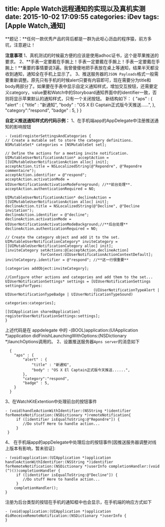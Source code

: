 title: Apple Watch远程通知的实现以及真机实测
date: 2015-10-02 17:09:55
categories: iDev
tags: [Apple Watch,通知]
---
**题记：**任何一款优秀产品的背后都是一群为此呕心沥血的程序猿，前方多坑，注意避让！

**注意事项**
  1、真机测试的时候最方便的应该是使用adhoc证书，这个是苹果推送的要求。
  2、**手表一定要戴在手腕上！手表一定要戴在手腕上！手表一定要戴在手腕上！**重要的事情要说3遍。我曾傻傻地把手表放在桌上等通知，结果半天都没收到通知，通知全在手机上显示了。
  3、推送服务器的`JSON Payloads`格式一般需要重新调整。原先只有手机的时候alert只要有内容即可，现在需要分为title和body两部分了。如果要在手表中显示自定义通知样式，增加交互按钮，还需要定义category，value要和Watch中的Storyboard通知界面中的identifier一致，否则将显示苹果默认的通知样式，只有一个关闭按钮。
  新结构如下：
  {
    "aps" : {
        "alert" : {
            "title" : "新通知",
            "body" : "OS X El Captain正式版今天推送......",
        },
        "category":"respond",
        "badge" : 5,
    }
  }
<!--more-->
**自定义推送通知样式的代码示例：**
1、在手机端app的AppDelegate中注册推送通知的影响按钮
``` objc
- (void)registerSettingsAndCategories {
// Create a mutable set to store the category definitions.
NSMutableSet* categories = [NSMutableSet set];

// Define the actions for a meeting invite notification.
UIMutableUserNotificationAction* acceptAction = [[UIMutableUserNotificationAction alloc] init];
acceptAction.title = NSLocalizedString(@"Repondre", @"Repondre commentaire");
acceptAction.identifier = @"respond";
acceptAction.activationMode = UIUserNotificationActivationModeForeground; //**前台处理**.
acceptAction.authenticationRequired = NO;

UIMutableUserNotificationAction* declineAction = [[UIMutableUserNotificationAction alloc] init];
declineAction.title = NSLocalizedString(@"Decline", @"Decline invitation");
declineAction.identifier = @"decline";
declineAction.activationMode = UIUserNotificationActivationModeBackground;//**后台处理**
declineAction.authenticationRequired = NO;

// Create the category object and add it to the set.
UIMutableUserNotificationCategory* inviteCategory = [[UIMutableUserNotificationCategory alloc] init];
[inviteCategory setActions:@[acceptAction,declineAction]
                forContext:UIUserNotificationActionContextDefault];
inviteCategory.identifier = @"respond"; //**这一行很重要**

[categories addObject:inviteCategory];

//Configure other actions and categories and add them to the set...
UIUserNotificationSettings* settings = [UIUserNotificationSettings settingsForTypes:
                                        (UIUserNotificationTypeAlert | UIUserNotificationTypeBadge | UIUserNotificationTypeSound)
                                                                         categories:categories];

[[UIApplication sharedApplication] registerUserNotificationSettings:settings];
}
```
上述代码是在 appdelegate 中的
-(BOOL)application:(UIApplication *)application didFinishLaunchingWithOptions:(NSDictionary *)launchOptions调用的。
2、设置推送服务器`Apns server`的消息如下
``` objc
  {
    "aps" : {
        "alert" : {
            "title" : "新通知",
            "body" : "OS X El Captain正式版今天推送......",
        },
        "category":"respond",
        "badge" : 5,
    }
  }
```
3、在WatchKitExtention中处理前台的按钮事件
``` objc
- (void)handleActionWithIdentifier:(NSString *)identifier forRemoteNotification:(NSDictionary *)remoteNotification{
     if ([identifier isEqualToString:@"Repondre"]) {
        //Do stuff Here to handle action... 
     }
 }
```
4、 在手机端app的appDelegate中处理后台的按钮事件[因推送服务器调整对线上版本有影响，暂未验证]:
``` objc
- (void)application:(UIApplication *)application handleActionWithIdentifier:(NSString *)identifier forRemoteNotification:(NSDictionary *)userInfo completionHandler:(void (^)())completionHandler {
     if ([identifier isEqualToString:@"Decline"]) {
        //Do stuff Here to handle action... 
     }
    completionHandler();
}
```
注册为后台类型的按钮在手机的通知框中也会显示，在手机端的响应方式如下
``` objc
- (void)application:(UIApplication *)application didReceiveRemoteNotification:(NSDictionary *)userInfo {
}
```

